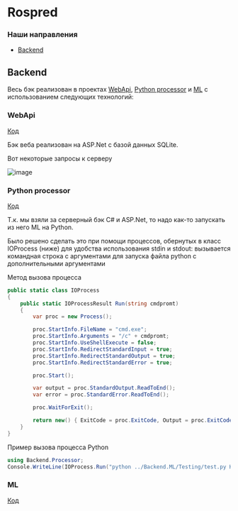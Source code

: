 # Rospred

### Наши направления
- [Backend](#Backend)

## Backend

Весь бэк реализован в проектах [WebApi](#WebApi), [Python processor](#Python-Processor) и [ML](#ML) с использованием следующих технологий:

### WebApi
[Код](Backend/Backend.Web)

Бэк веба реализован на ASP.Net с базой данных SQLite.

Вот некоторые запросы к серверу

![image](https://github.com/aexra/Rospred/assets/121866384/488bff53-be34-4bf7-95d9-18d373ca03f7)

### Python processor
[Код](Backend/Backend.Processor)

Т.к. мы взяли за серверный бэк C# и ASP.Net, то надо как-то запускать из него ML на Python.

Было решено сделать это при помощи процессов, обернутых в класс IOProcess (ниже) для удобства использования stdin и stdout:
вызывается командная строка с аргументами для запуска файла python с дополнительными аргументами

Метод вызова процесса
```cs
public static class IOProcess
{
    public static IOProcessResult Run(string cmdpromt)
    {
        var proc = new Process();

        proc.StartInfo.FileName = "cmd.exe";
        proc.StartInfo.Arguments = "/c" + cmdpromt;
        proc.StartInfo.UseShellExecute = false;
        proc.StartInfo.RedirectStandardInput = true;
        proc.StartInfo.RedirectStandardOutput = true;
        proc.StartInfo.RedirectStandardError = true;

        proc.Start();

        var output = proc.StandardOutput.ReadToEnd();
        var error = proc.StandardError.ReadToEnd();

        proc.WaitForExit();

        return new() { ExitCode = proc.ExitCode, Output = proc.ExitCode == 0? output : "Subprocess error: \t" + error };
    }
}
```

Пример вызова процесса Python
```cs
using Backend.Processor;
Console.WriteLine(IOProcess.Run("python ../Backend.ML/Testing/test.py Hello, web!").Output);
```

### ML
[Код](Backend/Backend.ML)
